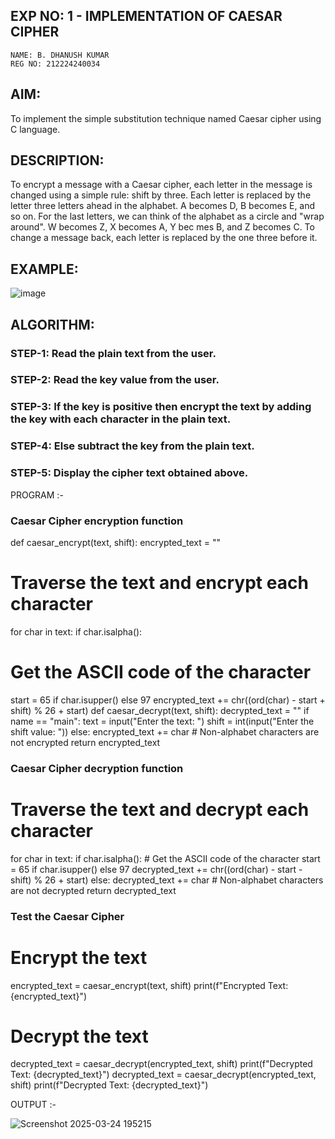 ## EXP NO: 1 - IMPLEMENTATION OF CAESAR CIPHER

```
NAME: B. DHANUSH KUMAR
REG NO: 212224240034
```
 

## AIM:

To implement the simple substitution technique named Caesar cipher using C language.

## DESCRIPTION:

To encrypt a message with a Caesar cipher, each letter in the message is changed using a simple rule: shift by three. Each letter is replaced by the letter three letters ahead in the alphabet. A becomes D, B becomes E, and so on. For the last letters, we can think of the
alphabet as a circle and "wrap around". W becomes Z, X becomes A, Y bec mes B, and Z
becomes C. To change a message back, each letter is replaced by the one three before it.

## EXAMPLE:



![image](https://github.com/Hemamanigandan/CNS/assets/149653568/eb9c6c43-8c80-4cdd-b9d4-91705a311c79)


## ALGORITHM:

### STEP-1: Read the plain text from the user.
### STEP-2: Read the key value from the user.
### STEP-3: If the key is positive then encrypt the text by adding the key with each character in the plain text.
### STEP-4: Else subtract the key from the plain text.
### STEP-5: Display the cipher text obtained above.


PROGRAM :-

### Caesar Cipher encryption function

def caesar_encrypt(text, shift): encrypted_text = ""
 # Traverse the text and encrypt each character
 for char in text:
 if char.isalpha():
 # Get the ASCII code of the character
 start = 65 if char.isupper() else 97
 encrypted_text += chr((ord(char) - start + shift) % 26 + start)
def caesar_decrypt(text, shift): decrypted_text = ""
 if name == "main": text = input("Enter the text: ") shift = int(input("Enter the shift value: "))
    else:
        encrypted_text += char  # Non-alphabet characters are not encrypted
 return encrypted_text
 
### Caesar Cipher decryption function
 # Traverse the text and decrypt each character
 for char in text:
    if char.isalpha():
        # Get the ASCII code of the character
        start = 65 if char.isupper() else 97
        decrypted_text += chr((ord(char) - start - shift) % 26 + start)
    else:
        decrypted_text += char  # Non-alphabet characters are not decrypted
 return decrypted_text
 
 ### Test the Caesar Cipher
 # Encrypt the text
 encrypted_text = caesar_encrypt(text, shift)
 print(f"Encrypted Text: {encrypted_text}")
 # Decrypt the text
 decrypted_text = caesar_decrypt(encrypted_text, shift)
 print(f"Decrypted Text: {decrypted_text}")
 decrypted_text = caesar_decrypt(encrypted_text, shift)
 print(f"Decrypted Text: {decrypted_text}")



OUTPUT :-

![Screenshot 2025-03-24 195215](https://github.com/user-attachments/assets/74c28cf0-d419-41ab-b5a1-4f02f6c064f9)

